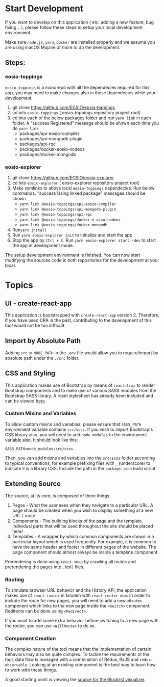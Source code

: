 # Start Development

If you want to develop on this application ( etc. adding a new feature, bug fixing... ), please follow these steps to setup your local development environment.

Make sure `node.js`, `yarn`, `docker` are installed properly and we assume you are using macOS Mojave or more to do the development.

## Steps:

### eosio-toppings

`eosio-toppings` is a monorepo with all the dependecies required for this app, you may need to make changes also in these dependecies while your development.

1. git clone https://github.com/EOSIO/eosio-toppings
2. cd into `eosio-toppings` ( eosio-toppings repository project root)
3. cd into each of the below packages folder and run `yarn link` in each folder. A "success Registered" message should be shown each time you do `yarn link`
    - packages/api-eosio-compiler
    - packages/api-mongodb-plugin
    - packages/api-rpc
    - packages/docker-eosio-nodeos
    - packages/docker-mongodb

### eosio-explorer

1. git clone https://github.com/EOSIO/eosio-explorer
2. cd into `eosio-explorer` ( eosio-explorer repository project root)
3. Make symlinks to above local `eosio-toppings` dependecies. Run below commands. "success Using linked package" messages should be shown.
    - `yarn link @eosio-toppings/api-eosio-compiler`
    - `yarn link @eosio-toppings/api-mongodb-plugin`
    - `yarn link @eosio-toppings/api-rpc`
    - `yarn link @eosio-toppings/docker-e osio-nodeos`
    - `yarn link @eosio-toppings/docker-mongodb`
4. Run`yarn install`
5. Run `yarn eosio-explorer init` to initialize and start the app.
6. Stop the app by `Ctrl + C`. Run `yarn eosio-explorer start -dev` to start the app in development mode.

The setup development environment is finished. You can now start modifying the sources code in both repositories for the development at your local.


# Topics

## UI - create-react-app

This application is bootstrapped with `create-react-app` version 2. Therefore, if you have used CRA in the past, contributing to the development of this tool would not be too difficult.

## Import by Absolute Path

Adding `src` to `NODE_PATH` in the `.env` file would allow you to require/import by absolute path under the `./src` folder.

## CSS and Styling

This application makes use of Bootstrap by means of `reactstrap` to render Bootstrap components and to make use of various SASS modules from the Bootstrap SASS library. A reset stylesheet has already been included and can be viewed [here](../src/app/reset.scss).

### Custom Mixins and Variables

To allow custom mixins and variables, please ensure that `SASS_PATH` environment variable contains `src/scss`. If you wish to import Bootstrap's CSS library also, you will need to add `node_modules` to the environment variable also. It should look like this:
```
SASS_PATH=node_modules:src/scss
```
Then, you can add mixins and variables into the `src/scss` folder according to typical conventions, for example prefixing files with `_` (underscore) to indicate it is a library CSS. Include the path in the `package.json` build script.

## Extending Source

The source, at its core, is composed of three things:

1. Pages - What the user sees when they navigate to a particular URL. A page should be created when you wish to display something at a new URL / route.
2. Components - The building blocks of the page and the template. Individual parts that will be used throughout the site should be placed here/
3. Templates - A wrapper by which common components are shown in a particular layout which is used frequently. For example, it is common to have the same header and footer in different pages of the website. The page component should almost always be inside a template component.

Prerendering is done using `react-snap` by crawling all routes and prerendering the pages into `.html` files.

### Routing

To simulate browser URL behavior and the History API, the application makes use of `react-router` in tandem with `react-router-dom`. In order to include the route for new pages, you will need to add a new `<Route>` component which links to the new page inside the `<Switch>` component. Redirects can be done using `<Redirect>`.

If you want to add some extra behavior before switching to a new page with the router, you can use `<WillRoute>` to do so.

### Component Creation

The complex nature of the tool means that the implementation of certain behaviors may also be quite complex. To tackle the requirements of the tool, data flow is managed with a combination of Redux, RxJS and `redux-observable`. Looking at an existing component is the best way to learn how to work with these things.

A good starting point is viewing the [source for the Blocklist visualizer](../src/pages/BlocklistPage/components/Blocklist).
